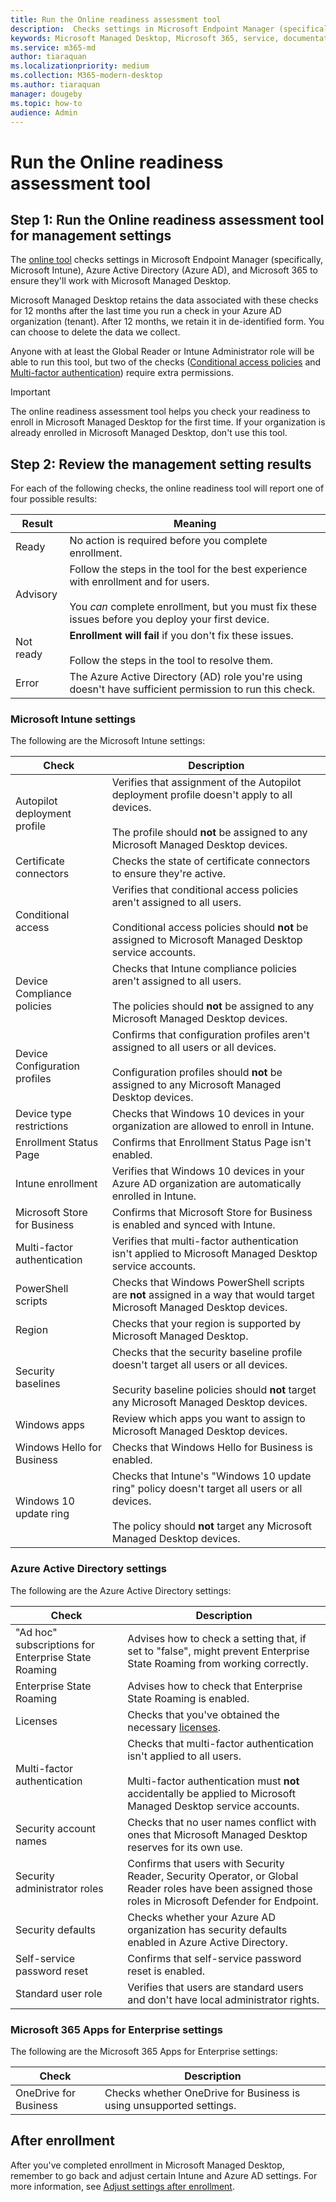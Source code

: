 ```yaml
---
title: Run the Online readiness assessment tool
description:  Checks settings in Microsoft Endpoint Manager (specifically, Microsoft Intune), Azure Active Directory (Azure AD), and Microsoft 365
keywords: Microsoft Managed Desktop, Microsoft 365, service, documentation
ms.service: m365-md
author: tiaraquan
ms.localizationpriority: medium
ms.collection: M365-modern-desktop
ms.author: tiaraquan
manager: dougeby
ms.topic: how-to
audience: Admin
---
```


# Run the Online readiness assessment tool

## Step 1: Run the Online readiness assessment tool for management settings

The [online tool](https://aka.ms/mmdart) checks settings in Microsoft Endpoint Manager (specifically, Microsoft Intune), Azure Active Directory (Azure AD), and Microsoft 365 to ensure they'll work with Microsoft Managed Desktop.

Microsoft Managed Desktop retains the data associated with these checks for 12 months after the last time you run a check in your Azure AD organization (tenant). After 12 months, we retain it in de-identified form. You can choose to delete the data we collect.

Anyone with at least the Global Reader or Intune Administrator role will be able to run this tool, but two of the checks ([Conditional access policies](../prepare/readiness-assessment-fix.md#conditional-access-policies) and [Multi-factor authentication](../prepare/readiness-assessment-fix.md#multi-factor-authentication)) require extra permissions.

> [!IMPORTANT]  
> The online readiness assessment tool helps you check your readiness to enroll in Microsoft Managed Desktop for the first time. If your organization is already enrolled in Microsoft Managed Desktop, don't use this tool.

## Step 2: Review the management setting results

For each of the following checks, the online readiness tool will report one of four possible results:

| Result | Meaning |
| ----- | ----- |
| Ready | No action is required before you complete enrollment. |
| Advisory | Follow the steps in the tool for the best experience with enrollment and for users. <br><br> You *can* complete enrollment, but you must fix these issues before you deploy your first device. |
| Not ready | **Enrollment will fail** if you don't fix these issues. <br><br> Follow the steps in the tool to resolve them. |
| Error | The Azure Active Directory (AD) role you're using doesn't have sufficient permission to run this check. |

### Microsoft Intune settings

The following are the Microsoft Intune settings:

| Check | Description |
| ------ | ------ |
| Autopilot deployment profile | Verifies that assignment of the Autopilot deployment profile doesn't apply to all devices. <br><br> The profile should **not** be assigned to any Microsoft Managed Desktop devices. |
| Certificate connectors | Checks the state of certificate connectors to ensure they're active. |
| Conditional access | Verifies that conditional access policies aren't assigned to all users. <br><br> Conditional access policies should **not** be assigned to Microsoft Managed Desktop service accounts. |
| Device Compliance policies | Checks that Intune compliance policies aren't assigned to all users. <br><br> The policies should **not** be assigned to any Microsoft Managed Desktop devices. |
| Device Configuration profiles | Confirms that configuration profiles aren't assigned to all users or all devices. <br><br> Configuration profiles should **not** be assigned to any Microsoft Managed Desktop devices. |
| Device type restrictions | Checks that Windows 10 devices in your organization are allowed to enroll in Intune. |
| Enrollment Status Page | Confirms that Enrollment Status Page isn't enabled. |
| Intune enrollment | Verifies that Windows 10 devices in your Azure AD organization are automatically enrolled in Intune. |
| Microsoft Store for Business | Confirms that Microsoft Store for Business is enabled and synced with Intune. |
| Multi-factor authentication | Verifies that multi-factor authentication isn't applied to Microsoft Managed Desktop service accounts. |
| PowerShell scripts | Checks that Windows PowerShell scripts are **not** assigned in a way that would target Microsoft Managed Desktop devices. |
| Region | Checks that your region is supported by Microsoft Managed Desktop. |
| Security baselines | Checks that the security baseline profile doesn't target all users or all devices. <br><br> Security baseline policies should **not** target any Microsoft Managed Desktop devices. |
| Windows apps | Review which apps you want to assign to Microsoft Managed Desktop devices. |
| Windows Hello for Business | Checks that Windows Hello for Business is enabled. |
| Windows 10 update ring | Checks that Intune's "Windows 10 update ring" policy doesn't target all users or all devices. <br><br> The policy should **not** target any Microsoft Managed Desktop devices. |

### Azure Active Directory settings

The following are the Azure Active Directory settings:

| Check | Description |
| ----- | ----- |
| "Ad hoc" subscriptions for Enterprise State Roaming | Advises how to check a setting that, if set to "false", might prevent Enterprise State Roaming from working correctly. |
| Enterprise State Roaming | Advises how to check that Enterprise State Roaming is enabled. |
| Licenses | Checks that you've obtained the necessary [licenses](../prepare/prerequisites.md#more-about-licenses). |
| Multi-factor authentication | Checks that multi-factor authentication isn't applied to all users. <br><br> Multi-factor authentication must **not** accidentally be applied to Microsoft Managed Desktop service accounts. |
| Security account names | Checks that no user names conflict with ones that Microsoft Managed Desktop reserves for its own use. |
| Security administrator roles | Confirms that users with Security Reader, Security Operator, or Global Reader roles have been assigned those roles in Microsoft Defender for Endpoint. |
| Security defaults | Checks whether your Azure AD organization has security defaults enabled in Azure Active Directory. |
| Self-service password reset | Confirms that self-service password reset is enabled. |
| Standard user role | Verifies that users are standard users and don't have local administrator rights. |

### Microsoft 365 Apps for Enterprise settings

The following are the Microsoft 365 Apps for Enterprise settings:

| Check | Description |
| ----- | ----- |
| OneDrive for Business | Checks whether OneDrive for Business is using unsupported settings. |

## After enrollment

After you've completed enrollment in Microsoft Managed Desktop, remember to go back and adjust certain Intune and Azure AD settings. For more information, see [Adjust settings after enrollment](../prepare/adjust-management-settings.md).
